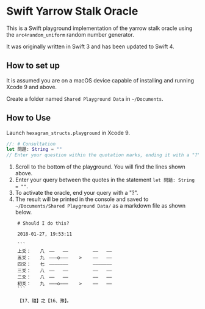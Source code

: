 # Swift Yarrow Stalk Oracle

This is a Swift playground implementation of the yarrow stalk oracle using the `arc4random_uniform` random number generator. 

It was originally written in Swift 3 and has been updated to Swift 4.

## How to set up

It is assumed you are on a macOS device capable of installing and running Xcode 9 and above.

Create a folder named `Shared Playground Data` in `~/Documents`.

## How to Use

Launch `hexagram_structs.playground` in Xcode 9.

```Swift
//: # Consultation
let 問題: String = ""
// Enter your question within the quotation marks, ending it with a "?".
```

1. Scroll to the bottom of the playground. You will find the lines shown above.
2. Enter your query between the quotes in the statement  `let 問題: String = ""`.
3. To activate the oracle, end your query with a "?".
4. The result will be printed in the console and saved to `~/Documents/Shared Playground Data/` as a markdown file as shown below.

```
	# Should I do this?

	2018-01-27, 19:53:11

	```
	上爻：　　八　——   ——         ——   ——
	五爻：　　九　———o———    >    ——   ——
	四爻：　　七　———————         ———————
	三爻：　　八　——   ——         ——   ——
	二爻：　　八　——   ——         ——   ——
	初爻：　　九　———o———    >    ——   ——
	```

	【17、隨】之【16、豫】。
```